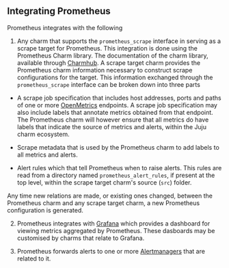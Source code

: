 ## Integrating Prometheus

Prometheus integrates with the following

1. Any charm that supports the `prometheus_scrape` interface in
serving as a scrape target for Prometheus. This integration is done
using the Prometheus Charm library. The documentation of the charm
library, available through
[Charmhub](https://charmhub.io/prometheus-k8s/libraries). A scrape
target charm provides the Prometheus charm information necessary to
construct scrape configurations for the target. This information
exchanged through the `prometheus_scrape` interface can be broken down
into three parts

- A scrape job specification that includes host addresses, ports and
  paths of one or more [OpenMetrics](https://openmetrics.io/)
  endpoints.  A scrape job specification may also include labels that
  annotate metrics obtained from that endpoint. The Prometheus charm
  will however ensure that all metrics do have labels that indicate
  the source of metrics and alerts, within the Juju charm ecosystem.

- Scrape metadata that is used by the Prometheus charm to add labels
  to all metrics and alerts.

- Alert rules which that tell Prometheus when to raise alerts. This
  rules are read from a directory named `prometheus_alert_rules`, if
  present at the top level, within the scrape target charm's source
  (`src`) folder.

Any time new relations are made, or existing ones changed, between the
Prometheus charm and any scrape target charm, a new Prometheus
configuration is generated.

2. Prometheus integrates with
[Grafana](https://charmhub.io/grafana-k8s) which provides a dashboard
for viewing metrics aggregated by Prometheus. These dasboards may be
customised by charms that relate to Grafana.

3. Prometheus forwards alerts to one or more
[Alertmanagers](https://charmhub.io/alertmanager-k8s) that are related
to it.
